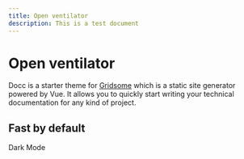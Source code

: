 ```yaml
---
title: Open ventilator
description: This is a test document
---
```


# Open ventilator

Docc is a starter theme for [Gridsome](https://gridsome.org/) which is a static site generator powered by Vue. It allows you to quickly start writing your technical documentation for any kind of project.





## Fast by default





Dark Mode


